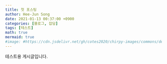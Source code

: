 ```yaml
---
title: 첫 포스팅
author: Hee-Jun Song
date: 2021-01-13 00:37:00 +0900
categories: [블로그, 잡담]
tags: [테스트]
math: true
mermaid: true
#image: #https://cdn.jsdelivr.net/gh/cotes2020/chirpy-images/commons/devices-mockup.png
---
```


테스트용 게시글입니다.
